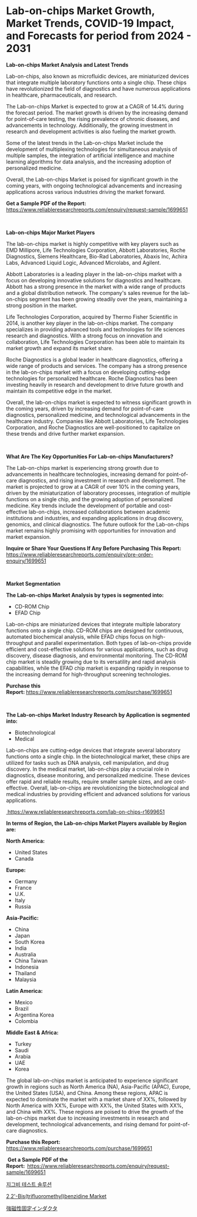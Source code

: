 <p><h1>Lab-on-chips Market Growth, Market Trends, COVID-19 Impact, and Forecasts for period from 2024 - 2031</h1></p><p><strong>Lab-on-chips Market Analysis and Latest Trends</strong></p>
<p><p>Lab-on-chips, also known as microfluidic devices, are miniaturized devices that integrate multiple laboratory functions onto a single chip. These chips have revolutionized the field of diagnostics and have numerous applications in healthcare, pharmaceuticals, and research.</p><p>The Lab-on-chips Market is expected to grow at a CAGR of 14.4% during the forecast period. The market growth is driven by the increasing demand for point-of-care testing, the rising prevalence of chronic diseases, and advancements in technology. Additionally, the growing investment in research and development activities is also fueling the market growth.</p><p>Some of the latest trends in the Lab-on-chips Market include the development of multiplexing technologies for simultaneous analysis of multiple samples, the integration of artificial intelligence and machine learning algorithms for data analysis, and the increasing adoption of personalized medicine.</p><p>Overall, the Lab-on-chips Market is poised for significant growth in the coming years, with ongoing technological advancements and increasing applications across various industries driving the market forward.</p></p>
<p><strong>Get a Sample PDF of the Report:&nbsp;</strong> <a href="https://www.reliableresearchreports.com/enquiry/request-sample/1699651">https://www.reliableresearchreports.com/enquiry/request-sample/1699651</a></p>
<p>&nbsp;</p>
<p><strong>Lab-on-chips Major Market Players</strong></p>
<p><p>The lab-on-chips market is highly competitive with key players such as EMD Millipore, Life Technologies Corporation, Abbott Laboratories, Roche Diagnostics, Siemens Healthcare, Bio-Rad Laboratories, Abaxis Inc, Achira Labs, Advanced Liquid Logic, Advanced Microlabs, and Agilent.</p><p>Abbott Laboratories is a leading player in the lab-on-chips market with a focus on developing innovative solutions for diagnostics and healthcare. Abbott has a strong presence in the market with a wide range of products and a global distribution network. The company's sales revenue for the lab-on-chips segment has been growing steadily over the years, maintaining a strong position in the market.</p><p>Life Technologies Corporation, acquired by Thermo Fisher Scientific in 2014, is another key player in the lab-on-chips market. The company specializes in providing advanced tools and technologies for life sciences research and diagnostics. With a strong focus on innovation and collaboration, Life Technologies Corporation has been able to maintain its market growth and expand its market share.</p><p>Roche Diagnostics is a global leader in healthcare diagnostics, offering a wide range of products and services. The company has a strong presence in the lab-on-chips market with a focus on developing cutting-edge technologies for personalized healthcare. Roche Diagnostics has been investing heavily in research and development to drive future growth and maintain its competitive edge in the market.</p><p>Overall, the lab-on-chips market is expected to witness significant growth in the coming years, driven by increasing demand for point-of-care diagnostics, personalized medicine, and technological advancements in the healthcare industry. Companies like Abbott Laboratories, Life Technologies Corporation, and Roche Diagnostics are well-positioned to capitalize on these trends and drive further market expansion.</p></p>
<p>&nbsp;</p>
<p><strong>What Are The Key Opportunities For Lab-on-chips Manufacturers?</strong></p>
<p><p>The Lab-on-chips market is experiencing strong growth due to advancements in healthcare technologies, increasing demand for point-of-care diagnostics, and rising investment in research and development. The market is projected to grow at a CAGR of over 10% in the coming years, driven by the miniaturization of laboratory processes, integration of multiple functions on a single chip, and the growing adoption of personalized medicine. Key trends include the development of portable and cost-effective lab-on-chips, increased collaborations between academic institutions and industries, and expanding applications in drug discovery, genomics, and clinical diagnostics. The future outlook for the Lab-on-chips market remains highly promising with opportunities for innovation and market expansion.</p></p>
<p><strong>Inquire or Share Your Questions If Any Before Purchasing This Report:</strong> <a href="https://www.reliableresearchreports.com/enquiry/pre-order-enquiry/1699651">https://www.reliableresearchreports.com/enquiry/pre-order-enquiry/1699651</a></p>
<p>&nbsp;</p>
<p><strong>Market Segmentation</strong></p>
<p><strong>The Lab-on-chips Market Analysis by types is segmented into:</strong></p>
<p><ul><li>CD-ROM Chip</li><li>EFAD Chip</li></ul></p>
<p><p>Lab-on-chips are miniaturized devices that integrate multiple laboratory functions onto a single chip. CD-ROM chips are designed for continuous, automated biochemical analysis, while EFAD chips focus on high-throughput and parallel experimentation. Both types of lab-on-chips provide efficient and cost-effective solutions for various applications, such as drug discovery, disease diagnosis, and environmental monitoring. The CD-ROM chip market is steadily growing due to its versatility and rapid analysis capabilities, while the EFAD chip market is expanding rapidly in response to the increasing demand for high-throughput screening technologies.</p></p>
<p><strong>Purchase this Report:&nbsp;</strong><a href="https://www.reliableresearchreports.com/purchase/1699651">https://www.reliableresearchreports.com/purchase/1699651</a></p>
<p>&nbsp;</p>
<p><strong>The Lab-on-chips Market Industry Research by Application is segmented into:</strong></p>
<p><ul><li>Biotechnological</li><li>Medical</li></ul></p>
<p><p>Lab-on-chips are cutting-edge devices that integrate several laboratory functions onto a single chip. In the biotechnological market, these chips are utilized for tasks such as DNA analysis, cell manipulation, and drug discovery. In the medical market, lab-on-chips play a crucial role in diagnostics, disease monitoring, and personalized medicine. These devices offer rapid and reliable results, require smaller sample sizes, and are cost-effective. Overall, lab-on-chips are revolutionizing the biotechnological and medical industries by providing efficient and advanced solutions for various applications.</p></p>
<p><a href="https://www.reliableresearchreports.com/lab-on-chips-r1699651">&nbsp;https://www.reliableresearchreports.com/lab-on-chips-r1699651</a></p>
<p><strong>In terms of Region, the Lab-on-chips Market Players available by Region are:</strong></p>
<p>
    <p> <strong> North America: </strong>
        <ul>
            <li>United States</li>
            <li>Canada</li>
        </ul>
        </p> 
    <p> <strong> Europe: </strong>
        <ul>
            <li>Germany</li>
            <li>France</li>
            <li>U.K.</li>
            <li>Italy</li>
            <li>Russia</li>
        </ul>
        </p> 
    <p> <strong> Asia-Pacific: </strong>
        <ul>
            <li>China</li>
            <li>Japan</li>
            <li>South Korea</li>
            <li>India</li>
            <li>Australia</li>
            <li>China Taiwan</li>
            <li>Indonesia</li>
            <li>Thailand</li>
            <li>Malaysia</li>
        </ul>
        </p> 
    <p> <strong> Latin America: </strong>
        <ul>
            <li>Mexico</li>
            <li>Brazil</li>
            <li>Argentina Korea</li>
            <li>Colombia</li>
        </ul>
        </p> 
    <p> <strong> Middle East & Africa: </strong>
        <ul>
            <li>Turkey</li>
            <li>Saudi</li>
            <li>Arabia</li>
            <li>UAE</li>
            <li>Korea</li>
        </ul>
    </p>
    </p>
<p><p>The global lab-on-chips market is anticipated to experience significant growth in regions such as North America (NA), Asia-Pacific (APAC), Europe, the United States (USA), and China. Among these regions, APAC is expected to dominate the market with a market share of XX%, followed by North America with XX%, Europe with XX%, the United States with XX%, and China with XX%. These regions are poised to drive the growth of the lab-on-chips market due to increasing investments in research and development, technological advancements, and rising demand for point-of-care diagnostics.</p></p>
<p><strong>Purchase this Report: </strong><a href="https://www.reliableresearchreports.com/purchase/1699651">https://www.reliableresearchreports.com/purchase/1699651</a></p>
<p>&nbsp;<strong>Get a Sample PDF of the Report:&nbsp;&nbsp;</strong><a href="https://www.reliableresearchreports.com/enquiry/request-sample/1699651">https://www.reliableresearchreports.com/enquiry/request-sample/1699651</a></p>
<p><strong></strong></p>
<p><p><a href="https://github.com/plelbej847484502/Market-Research-Report-List-2/blob/main/2284800111840.md">지그비 테스트 솔루션</a></p><p><a href="https://github.com/Sherrillcrooksxa8i18ucf2m/Market-Research-Report-List-2/blob/main/22-bistrifluoromethylbenzidine-market.md">2,2'-Bis(trifluoromethyl)benzidine Market</a></p><p><a href="https://github.com/marbadji/Market-Research-Report-List-2/blob/main/8451811123821.md">強磁性固定インダクタ</a></p></p>